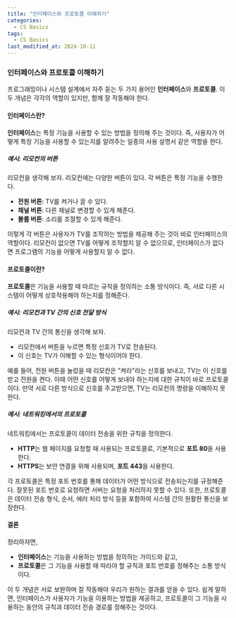 ```yaml
---
title: "인터페이스와 프로토콜 이해하기"
categories:
  - CS Basics
tags:
  - CS Basics
last_modified_at: 2024-10-11
---
```


### 인터페이스와 프로토콜 이해하기

프로그래밍이나 시스템 설계에서 자주 듣는 두 가지 용어인 **인터페이스**와 **프로토콜**. 이 두 개념은 각각의 역할이 있지만, 함께 잘 작동해야 한다.

#### 인터페이스란?

**인터페이스**는 특정 기능을 사용할 수 있는 방법을 정의해 주는 것이다. 즉, 사용자가 어떻게 특정 기능을 사용할 수 있는지를 알려주는 일종의 사용 설명서 같은 역할을 한다.

##### 예시: 리모컨의 버튼

리모컨을 생각해 보자. 리모컨에는 다양한 버튼이 있다. 각 버튼은 특정 기능을 수행한다. 
- **전원 버튼**: TV를 켜거나 끌 수 있다. 
- **채널 버튼**: 다른 채널로 변경할 수 있게 해준다. 
- **볼륨 버튼**: 소리를 조절할 수 있게 해준다.

이렇게 각 버튼은 사용자가 TV를 조작하는 방법을 제공해 주는 것이 바로 인터페이스의 역할이다. 리모컨이 없으면 TV를 어떻게 조작할지 알 수 없으므로, 인터페이스가 없다면 프로그램의 기능을 어떻게 사용할지 알 수 없다.

#### 프로토콜이란?

**프로토콜**은 기능을 사용할 때 따르는 규칙을 정의하는 소통 방식이다. 즉, 서로 다른 시스템이 어떻게 상호작용해야 하는지를 정해준다.

##### 예시: 리모컨과 TV 간의 신호 전달 방식

리모컨과 TV 간의 통신을 생각해 보자. 
- 리모컨에서 버튼을 누르면 특정 신호가 TV로 전송된다. 
- 이 신호는 TV가 이해할 수 있는 형식이어야 한다. 

예를 들어, 전원 버튼을 눌렀을 때 리모컨은 "켜라"라는 신호를 보내고, TV는 이 신호를 받고 전원을 켠다. 이때 어떤 신호를 어떻게 보내야 하는지에 대한 규칙이 바로 프로토콜이다. 만약 서로 다른 방식으로 신호를 주고받으면, TV는 리모컨의 명령을 이해하지 못한다.

##### 예시: 네트워킹에서의 프로토콜

네트워킹에서는 프로토콜이 데이터 전송을 위한 규칙을 정의한다. 
- **HTTP**는 웹 페이지를 요청할 때 사용되는 프로토콜로, 기본적으로 **포트 80**을 사용한다. 
- **HTTPS**는 보안 연결을 위해 사용되며, **포트 443**을 사용한다. 

각 프로토콜은 특정 포트 번호를 통해 데이터가 어떤 방식으로 전송되는지를 규정해준다. 잘못된 포트 번호로 요청하면 서버는 요청을 처리하지 못할 수 있다. 또한, 프로토콜은 데이터 전송 형식, 순서, 에러 처리 방식 등을 포함하여 시스템 간의 원활한 통신을 보장한다.

#### 결론

정리하자면, 
- **인터페이스**는 기능을 사용하는 방법을 정의하는 가이드와 같고, 
- **프로토콜**은 그 기능을 사용할 때 따라야 할 규칙과 포트 번호를 정해주는 소통 방식이다. 

이 두 개념은 서로 보완하며 잘 작동해야 우리가 원하는 결과를 얻을 수 있다. 쉽게 말하면, 인터페이스가 사용자가 기능을 이용하는 방법을 제공하고, 프로토콜이 그 기능을 사용하는 동안의 규칙과 데이터 전송 경로를 정해주는 것이다.
